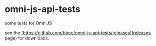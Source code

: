 # omni-js-api-tests

some tests for OmniJS

see the [https://github.com/bboc/omni-js-api-tests/releases](releases page) for downloads.

